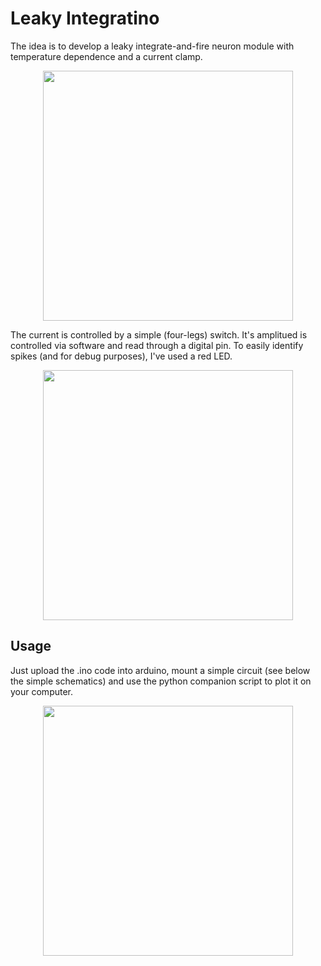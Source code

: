 Leaky Integratino
===

The idea is to develop a leaky integrate-and-fire neuron module with
temperature dependence and a current clamp.

<img src="https://raw.githubusercontent.com/thmosqueiro/PlaygroundINO/master/Medium-Projects/LeakyIntegratino/LeakyIntegratino.png" width=400px style="display: block; margin: 10px auto 10px auto;" />

The current is controlled by a simple (four-legs) switch. It's
amplitued is controlled via software and read through a digital
pin. To easily identify spikes (and for debug purposes), I've used a
red LED.

<img src="https://raw.githubusercontent.com/thmosqueiro/PlaygroundINO/master/Medium-Projects/LeakyIntegratino/IMG_20150510_183327.jpg" width=400px style="display: block; margin: 10px auto 10px auto;" />



Usage
---

Just upload the .ino code into arduino, mount a simple circuit (see
below the simple schematics) and use the python companion script to
plot it on your computer.


<img src="https://github.com/thmosqueiro/PlaygroundINO/blob/master/Medium-Projects/LeakyIntegratino/LIFino_schematics.png" width=400px style="display: block; margin: 10px auto 10px auto;" />
